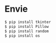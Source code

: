 # Envie


```bash
$ pip install tkinter
$ pip install Pillow
$ pip install random
$ pip install os
```
